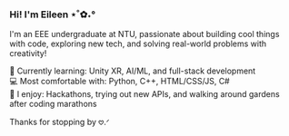 ### Hi! I'm Eileen ⋆˚✿˖°

I'm an EEE undergraduate at NTU, passionate about building cool things with code, exploring new tech, and solving real-world problems with creativity!

🌱 Currently learning: Unity XR, AI/ML, and full-stack development  
💻 Most comfortable with: Python, C++, HTML/CSS/JS, C#  
🌈 I enjoy: Hackathons, trying out new APIs, and walking around gardens after coding marathons

Thanks for stopping by 𖹭.ᐟ

